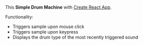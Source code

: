 This **Simple Drum Machine** with [Create React App](https://github.com/facebook/create-react-app).

Functionality:

- Triggers sample upon mouse click
- Triggers sample upon keypress
- Displays the drum type of the most recently triggered sound
